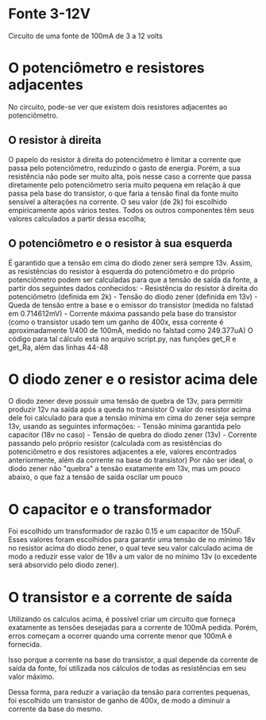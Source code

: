 # Fonte 3-12V
 Circuito de uma fonte de 100mA de 3 a 12 volts

# O potenciômetro e resistores adjacentes
 No circuito, pode-se ver que existem dois resistores adjacentes ao potenciômetro.
 ## O resistor à direita
 O papelo do resistor à direita do potenciômetro é limitar a corrente que passa pelo potenciômetro, reduzindo o gasto de energia.
 Porém, a sua resistência não pode ser muito alta, pois nesse caso a corrente que passa diretamente pelo potenciômetro seria muito pequena em relação à que passa pela base do transistor, o que faria a tensão final da fonte muito sensível a alterações na corrente.
 O seu valor (de 2k) foi escolhido empiricamente após vários testes. Todos os outros componentes têm seus valores calculados a partir dessa escolha;

 ## O potenciômetro e o resistor à sua esquerda
 É garantido que a tensão em cima do diodo zener será sempre 13v. Assim, as resistências do resistor à esquerda do potenciômetro e do próprio potenciômetro podem ser calculadas para que a tensão de saída da fonte, a partir dos seguintes dados conhecidos:
    - Resistência do resistor à direita do potenciômetro (definida em 2k)
    - Tensão do diodo zener (definida em 13v)
    - Queda de tensão entre a base e o emissor do transistor (medida no falstad em 0.714612mV)
    - Corrente máxima passando pela base do transistor (como o transistor usado tem um ganho de 400x, essa corrente é aproximadamente 1/400 de 100mA, medido no falstad como 249.377uA)
O código para tal cálculo está no arquivo script.py, nas funções get_R e get_Ra, além das linhas 44-48

# O diodo zener e o resistor acima dele
O diodo zener deve possuir uma tensão de quebra de 13v, para permitir produzir 12v na saída após a queda no transistor
O valor do resistor acima dele foi calculado para que a tensão mínima em cima do zener seja sempre 13v, usando as seguintes informações:
    - Tensão mínima garantida pelo capacitor (18v no caso)
    - Tensão de quebra do diodo zener (13v)
    - Corrente passando pelo próprio resistor (calculada com as resistências do potenciômetro e dos resistores adjacentes a ele, valores encontrados anteriormente, além da corrente na base do transistor)
Por não ser ideal, o diodo zener não "quebra" a tensão exatamente em 13v, mas um pouco abaixo, o que faz a tensão de saída oscilar um pouco

# O capacitor e o transformador
Foi escolhido um transformador de razão 0.15 e um capacitor de 150uF. Esses valores foram escolhidos para garantir uma tensão de no mínimo 18v no resistor acima do diodo zener, o qual teve seu valor calculado acima de modo a reduzir esse valor de 18v a um valor de no mínimo 13v (o excedente será absorvido pelo diodo zener).

# O transistor e a corrente de saída
Utilizando os calculos acima, é possível criar um circuito que forneça exatamente as tensões desejadas para a corrente de 100mA pedida. Porém, erros começam a ocorrer quando uma corrente menor que 100mA é fornecida.

Isso porque a corrente na base do transistor, a qual depende da corrente de saída da fonte, foi utilizada nos cálculos de todas as resistências em seu valor máximo.

Dessa forma, para reduzir a variação da tensão para correntes pequenas, foi escolhido um transistor de ganho de 400x, de modo a diminuir a corrente da base do mesmo.
 
